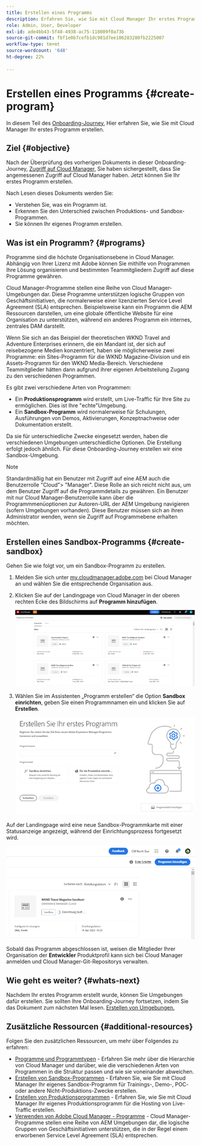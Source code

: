 ```yaml
---
title: Erstellen eines Programms
description: Erfahren Sie, wie Sie mit Cloud Manager Ihr erstes Programm erstellen.
role: Admin, User, Developer
exl-id: ade4bb43-5f48-4938-ac75-118009f0a73b
source-git-commit: fbf1e0b7cefb1dc981d7ee106283280fb2225007
workflow-type: tm+mt
source-wordcount: '648'
ht-degree: 22%

---
```


# Erstellen eines Programms {#create-program}

In diesem Teil des [Onboarding-Journey,](overview.md) Hier erfahren Sie, wie Sie mit Cloud Manager Ihr erstes Programm erstellen.

## Ziel {#objective}

Nach der Überprüfung des vorherigen Dokuments in dieser Onboarding-Journey, [Zugriff auf Cloud Manager,](cloud-manager.md) Sie haben sichergestellt, dass Sie angemessenen Zugriff auf Cloud Manager haben. Jetzt können Sie Ihr erstes Programm erstellen.

Nach Lesen dieses Dokuments werden Sie:

* Verstehen Sie, was ein Programm ist.
* Erkennen Sie den Unterschied zwischen Produktions- und Sandbox-Programmen.
* Sie können Ihr eigenes Programm erstellen.

## Was ist ein Programm? {#programs}

Programme sind die höchste Organisationsebene in Cloud Manager. Abhängig von Ihrer Lizenz mit Adobe können Sie mithilfe von Programmen Ihre Lösung organisieren und bestimmten Teammitgliedern Zugriff auf diese Programme gewähren.

Cloud Manager-Programme stellen eine Reihe von Cloud Manager-Umgebungen dar. Diese Programme unterstützen logische Gruppen von Geschäftsinitiativen, die normalerweise einer lizenzierten Service Level Agreement (SLA) entsprechen. Beispielsweise kann ein Programm die AEM Ressourcen darstellen, um eine globale öffentliche Website für eine Organisation zu unterstützen, während ein anderes Programm ein internes, zentrales DAM darstellt.

Wenn Sie sich an das Beispiel der theoretischen WKND Travel and Adventure Enterprises erinnern, die ein Mandant ist, der sich auf reisebezogene Medien konzentriert, haben sie möglicherweise zwei Programme: ein Sites-Programm für die WKND Magazine-Division und ein Assets-Programm für den WKND Media-Bereich. Verschiedene Teammitglieder hätten dann aufgrund ihrer eigenen Arbeitsteilung Zugang zu den verschiedenen Programmen.

Es gibt zwei verschiedene Arten von Programmen:

* Ein **Produktionsprogramm** wird erstellt, um Live-Traffic für Ihre Site zu ermöglichen. Dies ist Ihre &quot;echte&quot;Umgebung.
* Ein **Sandbox-Programm** wird normalerweise für Schulungen, Ausführungen von Demos, Aktivierungen, Konzeptnachweise oder Dokumentation erstellt.

Da sie für unterschiedliche Zwecke eingesetzt werden, haben die verschiedenen Umgebungen unterschiedliche Optionen. Die Erstellung erfolgt jedoch ähnlich. Für diese Onboarding-Journey erstellen wir eine Sandbox-Umgebung.

>[!NOTE]
>
>Standardmäßig hat ein Benutzer mit Zugriff auf eine AEM auch die Benutzerrolle &quot;Cloud&quot;> &quot;Manager&quot;. Diese Rolle an sich reicht nicht aus, um dem Benutzer Zugriff auf die Programmdetails zu gewähren. Ein Benutzer mit nur Cloud Manager-Benutzerrolle kann über die Programmmenüoptionen zur Autoren-URL der AEM Umgebung navigieren (sofern Umgebungen vorhanden). Diese Benutzer müssen sich an ihren Administrator wenden, wenn sie Zugriff auf Programmebene erhalten möchten.

## Erstellen eines Sandbox-Programms {#create-sandbox}

Gehen Sie wie folgt vor, um ein Sandbox-Programm zu erstellen.

1. Melden Sie sich unter [my.cloudmanager.adobe.com](https://my.cloudmanager.adobe.com/) bei Cloud Manager an und wählen Sie die entsprechende Organisation aus.

1. Klicken Sie auf der Landingpage von Cloud Manager in der oberen rechten Ecke des Bildschirms auf **Programm hinzufügen**.

   ![Cloud Manager-Landingpage](/help/implementing/cloud-manager/getting-access-to-aem-in-cloud/assets/first_timelogin1.png)

1. Wählen Sie im Assistenten „Programm erstellen“ die Option **Sandbox einrichten**, geben Sie einen Programmnamen ein und klicken Sie auf **Erstellen**.

   ![Erstellen von Programmtypen](/help/implementing/cloud-manager/getting-access-to-aem-in-cloud/assets/create-sandbox.png)

Auf der Landingpage wird eine neue Sandbox-Programmkarte mit einer Statusanzeige angezeigt, während der Einrichtungsprozess fortgesetzt wird.

![Erstellen von Sandboxes von der Übersichtsseite](/help/implementing/cloud-manager/getting-access-to-aem-in-cloud/assets/program-create-setupdemo2.png)

Sobald das Programm abgeschlossen ist, weisen die Mitglieder Ihrer Organisation der **Entwickler** Produktprofil kann sich bei Cloud Manager anmelden und Cloud Manager-Git-Repositorys verwalten.

## Wie geht es weiter? {#whats-next}

Nachdem Ihr erstes Programm erstellt wurde, können Sie Umgebungen dafür erstellen. Sie sollten Ihre Onboarding-Journey fortsetzen, indem Sie das Dokument zum nächsten Mal lesen. [Erstellen von Umgebungen.](create-environments.md)

## Zusätzliche Ressourcen {#additional-resources}

Folgen Sie den zusätzlichen Ressourcen, um mehr über Folgendes zu erfahren:

* [Programme und Programmtypen](/help/implementing/cloud-manager/getting-access-to-aem-in-cloud/program-types.md) - Erfahren Sie mehr über die Hierarchie von Cloud Manager und darüber, wie die verschiedenen Arten von Programmen in die Struktur passen und wie sie voneinander abweichen.
* [Erstellen von Sandbox-Programmen](/help/implementing/cloud-manager/getting-access-to-aem-in-cloud/creating-sandbox-programs.md) - Erfahren Sie, wie Sie mit Cloud Manager Ihr eigenes Sandbox-Programm für Trainings-, Demo-, POC- oder andere Nicht-Produktions-Zwecke erstellen.
* [Erstellen von Produktionsprogrammen](/help/implementing/cloud-manager/getting-access-to-aem-in-cloud/creating-production-programs.md) - Erfahren Sie, wie Sie mit Cloud Manager Ihr eigenes Produktionsprogramm für die Hosting von Live-Traffic erstellen.
* [Verwenden von Adobe Cloud Manager - Programme](https://experienceleague.adobe.com/docs/experience-manager-learn/cloud-service/cloud-manager/programs.html?lang=de) - Cloud Manager-Programme stellen eine Reihe von AEM Umgebungen dar, die logische Gruppen von Geschäftsinitiativen unterstützen, die in der Regel einem erworbenen Service Level Agreement (SLA) entsprechen.
